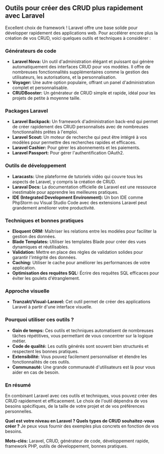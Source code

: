 ## Outils pour créer des CRUD plus rapidement avec Laravel

Excellent choix de framework ! Laravel offre une base solide pour développer rapidement des applications web. Pour accélérer encore plus la création de vos CRUD, voici quelques outils et techniques à considérer :

### Générateurs de code

* **Laravel Nova:** Un outil d'administration élégant et puissant qui génère automatiquement des interfaces CRUD pour vos modèles. Il offre de nombreuses fonctionnalités supplémentaires comme la gestion des utilisateurs, les autorisations, et la personnalisation.
* **Voyager:** Une autre option populaire, offrant un panel d'administration complet et personnalisable.
* **CRUDBooster:** Un générateur de CRUD simple et rapide, idéal pour les projets de petite à moyenne taille.

### Packages Laravel

* **Laravel Backpack:** Un framework d'administration back-end qui permet de créer rapidement des CRUD personnalisés avec de nombreuses fonctionnalités prêtes à l'emploi.
* **Laravel Scout:** Un moteur de recherche qui peut être intégré à vos modèles pour permettre des recherches rapides et efficaces.
* **Laravel Cashier:** Pour gérer les abonnements et les paiements.
* **Laravel Passport:** Pour gérer l'authentification OAuth2.

### Outils de développement

* **Laracasts:** Une plateforme de tutoriels vidéo qui couvre tous les aspects de Laravel, y compris la création de CRUD.
* **Laraval Docs:** La documentation officielle de Laravel est une ressource inestimable pour apprendre les meilleures pratiques.
* **IDE (Integrated Development Environment):** Un bon IDE comme PhpStorm ou Visual Studio Code avec des extensions Laravel peut grandement améliorer votre productivité.

### Techniques et bonnes pratiques

* **Eloquent ORM:** Maîtriser les relations entre les modèles pour faciliter la gestion des données.
* **Blade Templates:** Utiliser les templates Blade pour créer des vues dynamiques et réutilisables.
* **Validation:** Mettre en place des règles de validation solides pour garantir l'intégrité des données.
* **Caching:** Utiliser le cache pour améliorer les performances de votre application.
* **Optimisation des requêtes SQL:** Écrire des requêtes SQL efficaces pour éviter les goulets d'étranglement.

### Approche visuelle

* **Tranzakt/Visual-Laravel:** Cet outil permet de créer des applications Laravel à partir d'une interface visuelle.

### **Pourquoi utiliser ces outils ?**

* **Gain de temps:** Ces outils et techniques automatisent de nombreuses tâches répétitives, vous permettant de vous concentrer sur la logique métier.
* **Code de qualité:** Les outils générés sont souvent bien structurés et respectent les bonnes pratiques.
* **Extensibilité:** Vous pouvez facilement personnaliser et étendre les fonctionnalités de ces outils.
* **Communauté:** Une grande communauté d'utilisateurs est là pour vous aider en cas de besoin.

### **En résumé**

En combinant Laravel avec ces outils et techniques, vous pouvez créer des CRUD rapidement et efficacement. Le choix de l'outil dépendra de vos besoins spécifiques, de la taille de votre projet et de vos préférences personnelles.

**Quel est votre niveau en Laravel ? Quels types de CRUD souhaitez-vous créer ?** Je peux vous fournir des exemples plus concrets en fonction de vos besoins.

**Mots-clés:** Laravel, CRUD, générateur de code, développement rapide, framework PHP, outils de développement, bonnes pratiques.
